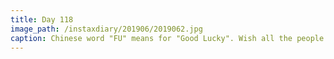```yaml
---
title: Day 118
image_path: /instaxdiary/201906/2019062.jpg
caption: Chinese word "FU" means for "Good Lucky". Wish all the people that suffered #coronavirus  will healthy and safe.
---
```



